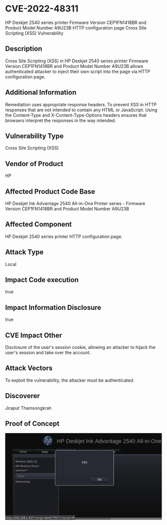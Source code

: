 # CVE-2022-48311
HP Deskjet 2540 series printer Firmware Version CEP1FN1418BR and Product Model Number A9U23B HTTP configuration page Cross Site Scripting (XSS) Vulnerability
## Description
Cross Site Scripting (XSS) in HP Deskjet 2540 series printer Firmware Version CEP1FN1418BR and Product Model Number A9U23B allows authenticated attacker to inject their own script into the page via HTTP configuration page.
## Additional Information
Remediation uses appropriate response headers. To prevent XSS in HTTP responses that are not intended to contain any HTML or JavaScript. Using the Content-Type and X-Content-Type-Options headers ensures that browsers interpret the responses in the way intended.
## Vulnerability Type
Cross Site Scripting (XSS)
## Vendor of Product
HP
## Affected Product Code Base
HP Deskjet Ink Advantage 2540 All-in-One Printer series - Firmware Version CEP1FN1418BR and Product Model Number A9U23B
## Affected Component
HP Deskjet 2540 series printer HTTP configuration page.
## Attack Type
Local
## Impact Code execution
true
## Impact Information Disclosure
true
## CVE Impact Other
Disclosure of the user's session cookie, allowing an attacker to hijack the user's session and take over the account.
## Attack Vectors
To exploit the vulnerability, the attacker must be authenticated.
## Discoverer
Jiraput Thamsongkrah
## Proof of Concept
![Alt text](https://github.com/swzhouu/CVE-2022-48311/blob/main/XSS%20Vulnerability%20in%20HP%20Deskjet%202540%20series%20printer%20HTTP%20configuration%20page.png)
